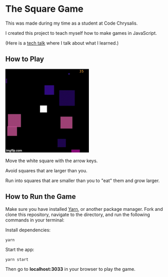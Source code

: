 # The Square Game

This was made during my time as a student at Code Chrysalis.

I created this project to teach myself how to make games in JavaScript.

(Here is a [tech talk](https://youtu.be/GPU-q2YyWyo?t=5766) where I talk about what I learned.)

## How to Play

![Preview](./screenshots/preview.gif)

Move the white square with the arrow keys.

Avoid squares that are larger than you.

Run into squares that are smaller than you to "eat" them and grow larger.

## How to Run the Game

Make sure you have installed [Yarn](https://yarnpkg.com/), or another package manager.
Fork and clone this repository, navigate to the directory, and run the following commands in your terminal:

Install dependencies:

```
yarn
```

Start the app:

```
yarn start
```

Then go to **localhost:3033** in your browser to play the game.
